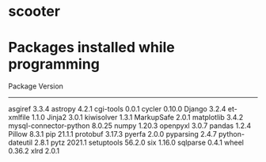 # scooter



# Packages installed while programming
Package                Version
---------------------- -------
asgiref                3.3.4
astropy                4.2.1
cgi-tools              0.0.1
cycler                 0.10.0
Django                 3.2.4
et-xmlfile             1.1.0
Jinja2                 3.0.1
kiwisolver             1.3.1
MarkupSafe             2.0.1
matplotlib             3.4.2
mysql-connector-python 8.0.25
numpy                  1.20.3
openpyxl               3.0.7
pandas                 1.2.4
Pillow                 8.3.1
pip                    21.1.1
protobuf               3.17.3
pyerfa                 2.0.0
pyparsing              2.4.7
python-dateutil        2.8.1
pytz                   2021.1
setuptools             56.2.0
six                    1.16.0
sqlparse               0.4.1
wheel                  0.36.2
xlrd                   2.0.1
